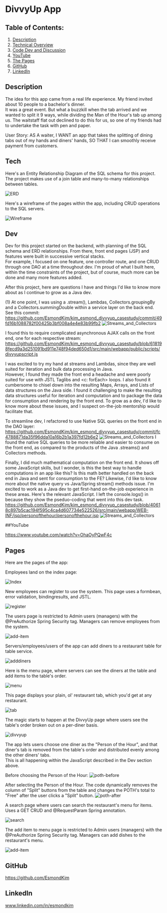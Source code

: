 # DivvyUp App

## Table of Contents:

1. [Description](#description)
2. [Technical Overview](#Tech)
3. [Code Dev and Discussion](#Dev)
4. [YouTube](#YouTube)
5. [The Pages](#Pages)
6. [GitHub](#GitHub)
7. [LinkedIn](#LinkedIn)


## Description

The idea for this app came from a real life experience.  My friend invited about 10 people to a bachelor's dinner.  
It was a great event.  But what a buzzkill when the tab arrived and we wanted to split it 9 ways, while
dividing the Man of the Hour's tab up among us.  The waitstaff flat out declined to do this for us, so one
of my friends had to undertake the task with pen and paper.

User Story:
AS A waiter,
I WANT an app that takes the splitting of dining tabs out of my hands and diners' hands,
SO THAT I can smoothly receive payment from customers.

## Tech
Here's an Entity Relationship Diagram of the SQL schema for this project.  The project makes use of a join table and many-to-many relationships between tables.

![ERD](/src/main/webapp/public/images/PresentationERD.jpg)

Here's a wireframe of the pages within the app, including CRUD operations to the SQL servers.

![Wireframe](/src/main/webapp/public/images/divvyup_capstone.jpg)

## Dev

Dev for this project started on the backend, with planning of the SQL schema and ERD relationships.
From there, front end pages (JSP) and features were built in successive vertical stacks.  
For example, I focused on one feature, one controller route, and one CRUD through one DAO at a time throughout dev. 
I'm proud of what I built here, within the time constraints of the project, but of course, much more can be done and many more features added.

After this project, here are questions I have and things I'd like to know more about as I continue to grow as a Java dev.

(1) At one point, I was using a .stream(), Lambdas, Collectors.groupingBy and a Collectors.summingDouble within a service layer on the back end.
See this commit: https://github.com/EsmondKim/kim_esmond_divvyup_casestudy/commit/49fd16b1088782f00425b3bf008a4e4e83b99fb2
![Streams_and_Collectors](/src/main/webapp/public/images/streams.jpg)

I found this to require complicated asynchronous AJAX calls on the front end, one for each respective stream:
https://github.com/EsmondKim/kim_esmond_divvyup_casestudy/blob/618198fecd9a3d251091bd911e748f94ded650d1/src/main/webapp/public/scripts/divvyupscript.js

I was excited to try my hand at streams and Lambdas, since they are well suited for iteration and bulk data processing in Java.  
However, I found they made the front end a headache and were poorly suited for use with JSTL Taglibs and <c: forEach> loops.
I also found it cumbersome to chisel down into the resulting Maps, Arrays, and Lists of data structures on the Java side. 
I found it challenging to make the resulting data structures useful for iteration and computation and to package the data for consumption and rendering by the front end.
To grow as a dev, I'd like to know more about these issues, and I suspect on-the-job mentorship would facilitate that.

To streamline dev, I refactored to use Native SQL queries on the front end in the DAO layer:
https://github.com/EsmondKim/kim_esmond_divvyup_casestudy/commit/fc4788871da35f96dda10a16b2b1a397fd12b6e2
![Streams_and_Collectors](/src/main/webapp/public/images/nativeSQL.jpg)
I found the native SQL queries to be more reliable and easier to consume on the front end, as compared to the products of the Java .streams() and Collectors methods.

Finally, I did much mathematical computation on the front end.  It shows off some JavaScript skills, but I wonder, is this the best way to handle computations in an app like this?
Is this math better handled on the back end in Java and sent for consumption to the FE?
Likewise, I'd like to know more about the native query vs Java/Spring stream() methods issue.
I'm excited to work as a Java dev to get first-hand on-the-job experience in these areas.
Here's the relevant JavaScript.  I left the console.logs() in because they show the pseduo-coding that went into this dev task.
https://github.com/EsmondKim/kim_esmond_divvyup_casestudy/blob/40618c897b5cac194f595c4ca4d607734e522526/src/main/webapp/WEB-INF/jsp/personofthehour/personofthehour.jsp
![Streams_and_Collectors](/src/main/webapp/public/images/JavaScript.jpg)


##YouTube

https://www.youtube.com/watch?v=OhaOyPQwF4c

## Pages
Here are the pages of the app:

Employees land on the index page:

![Index](/src/main/webapp/public/images/index_cropped.jpg)

New employees can register to use the system.  This page uses a formbean, error validation, bindingresults, and JSTL.

![register](/src/main/webapp/public/images/register.jpg)

The users page is restricted to Admin users (managers) with the @PreAuthorize Spring Security tag.  Managers can remove employees from the system.

![add-item](/src/main/webapp/public/images/users.jpg)

Servers/employees/users of the app can add diners to a restaurant table for table service.

![adddiners](/src/main/webapp/public/images/adddiners.jpg)

Here is the menu page, where servers can see the diners at the table and add items to the table's order.

![menu](/src/main/webapp/public/images/menu.jpg)

This page displays your plain, ol' restaurant tab, which you'd get at any restaurant.

![tab](/src/main/webapp/public/images/tab.jpg)

The magic starts to happen at the DivvyUp page where users see the table's order broken out on a per-diner basis.

![divvyup](/src/main/webapp/public/images/divvyup.jpg)

The app lets users choose one diner as the "Person of the Hour", and that diner's tab is removed from the table's order and distributed evenly among the other diners' tabs.  
This is all happening within the JavaScript described in the Dev section above.

Before choosing the Person of the Hour:
![poth-before](/src/main/webapp/public/images/poth-before.jpg)

After selecting the Person of the Hour. The code dynamically removes the column of "Split" buttons from the table and changes the POTH's total to "Free" after the user clicks a "Split" button. 
![poth-after](/src/main/webapp/public/images/poth-after.jpg)

A search page where users can search the restaurant's menu for items.  Uses a GET CRUD and @RequestParam Spring annotation.

![search](/src/main/webapp/public/images/search.jpg)

The add item to menu page is restricted to Admin users (managers) with the @PreAuthorize Spring Security tag.  Managers can add dishes to the restaurant's menu.

![add-item](/src/main/webapp/public/images/add-item.jpg)

## GitHub

https://github.com/EsmondKim

## LinkedIn

www.linkedin.com/in/esmondkim

